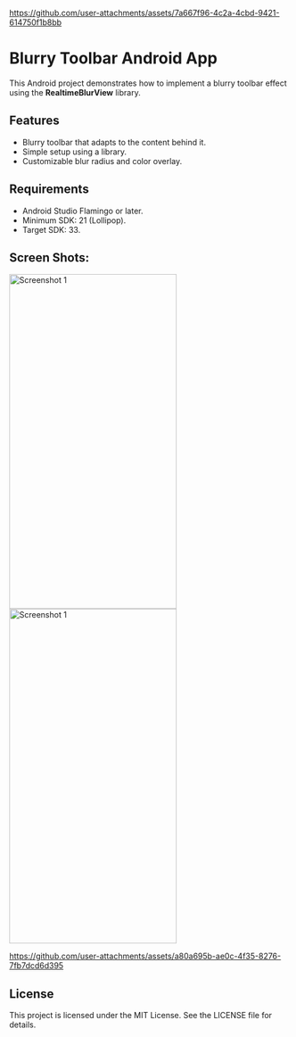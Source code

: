
https://github.com/user-attachments/assets/7a667f96-4c2a-4cbd-9421-614750f1b8bb
# Blurry Toolbar Android App

This Android project demonstrates how to implement a blurry toolbar effect using the **RealtimeBlurView** library.

## Features
- Blurry toolbar that adapts to the content behind it.
- Simple setup using a library.
- Customizable blur radius and color overlay.

## Requirements
- Android Studio Flamingo or later.
- Minimum SDK: 21 (Lollipop).
- Target SDK: 33.

## Screen Shots:
<img src="https://github.com/user-attachments/assets/aecac0db-52f4-4392-9e25-b9417e8db4e4" alt="Screenshot 1" width="300" height="600">
<img src="https://github.com/user-attachments/assets/aa91c686-c226-49ce-ba5f-e38030b37f6c" alt="Screenshot 1" width="300" height="600">



https://github.com/user-attachments/assets/a80a695b-ae0c-4f35-8276-7fb7dcd6d395



## License
This project is licensed under the MIT License. See the LICENSE file for details.
